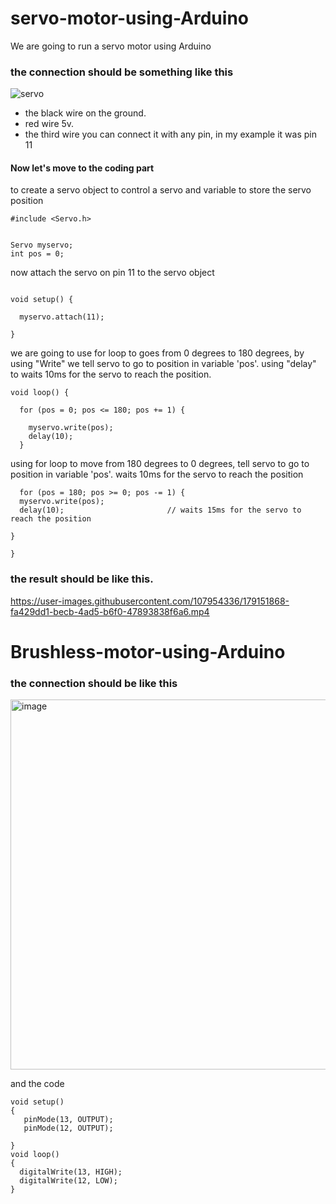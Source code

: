 # servo-motor-using-Arduino
We are going to run a servo motor using Arduino

### the connection should be something like this

![servo](https://user-images.githubusercontent.com/107954336/179149776-8fc1d202-0438-4007-aa3a-5e1455229a2e.png)

- the black wire on the ground.
- red wire 5v.
- the third wire you can connect it with any pin, in my example it was pin 11

#### Now let's move to the coding part

to create a servo object to control a servo and variable to store the servo position

```
#include <Servo.h>


Servo myservo;  
int pos = 0;    

```

now attach the servo on pin 11 to the servo object

```

void setup() {

  myservo.attach(11);  

}
```

we are going to use for loop to goes from 0 degrees to 180 degrees, by using "Write" we tell servo to go to position in variable 'pos'.
using "delay" to waits 10ms for the servo to reach the position.

```
void loop() {

  for (pos = 0; pos <= 180; pos += 1) { 

    myservo.write(pos);              
    delay(10);                      
  }
  ```
  
  using for loop to move from 180 degrees to 0 degrees, tell servo to go to position in variable 'pos'.
  waits 10ms for the servo to reach the position
  
  ```
    for (pos = 180; pos >= 0; pos -= 1) { 
    myservo.write(pos);              
    delay(10);                       // waits 15ms for the servo to reach the position

  }

}
 ```
 
 ### the result should be like this.
 
 

https://user-images.githubusercontent.com/107954336/179151868-fa429dd1-becb-4ad5-b6f0-47893838f6a6.mp4



# Brushless-motor-using-Arduino

### the connection should be like this

<img width="592" alt="image" src="https://user-images.githubusercontent.com/107954336/179473373-0af190d1-7b43-48b0-9b7d-7e59b99bdb9f.png">

and the code 

```
void setup()
{
   pinMode(13, OUTPUT);
   pinMode(12, OUTPUT);
  
}
void loop()
{
  digitalWrite(13, HIGH);
  digitalWrite(12, LOW);
}

```
